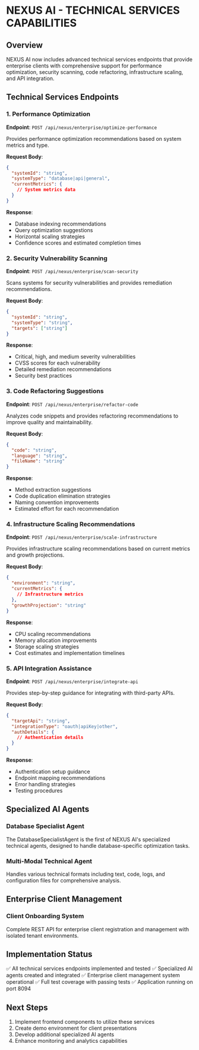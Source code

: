 # NEXUS AI - TECHNICAL SERVICES CAPABILITIES

## Overview
NEXUS AI now includes advanced technical services endpoints that provide enterprise clients with comprehensive support for performance optimization, security scanning, code refactoring, infrastructure scaling, and API integration.

## Technical Services Endpoints

### 1. Performance Optimization
**Endpoint**: `POST /api/nexus/enterprise/optimize-performance`

Provides performance optimization recommendations based on system metrics and type.

**Request Body**:
```json
{
  "systemId": "string",
  "systemType": "database|api|general",
  "currentMetrics": {
    // System metrics data
  }
}
```

**Response**:
- Database indexing recommendations
- Query optimization suggestions
- Horizontal scaling strategies
- Confidence scores and estimated completion times

### 2. Security Vulnerability Scanning
**Endpoint**: `POST /api/nexus/enterprise/scan-security`

Scans systems for security vulnerabilities and provides remediation recommendations.

**Request Body**:
```json
{
  "systemId": "string",
  "systemType": "string",
  "targets": ["string"]
}
```

**Response**:
- Critical, high, and medium severity vulnerabilities
- CVSS scores for each vulnerability
- Detailed remediation recommendations
- Security best practices

### 3. Code Refactoring Suggestions
**Endpoint**: `POST /api/nexus/enterprise/refactor-code`

Analyzes code snippets and provides refactoring recommendations to improve quality and maintainability.

**Request Body**:
```json
{
  "code": "string",
  "language": "string",
  "fileName": "string"
}
```

**Response**:
- Method extraction suggestions
- Code duplication elimination strategies
- Naming convention improvements
- Estimated effort for each recommendation

### 4. Infrastructure Scaling Recommendations
**Endpoint**: `POST /api/nexus/enterprise/scale-infrastructure`

Provides infrastructure scaling recommendations based on current metrics and growth projections.

**Request Body**:
```json
{
  "environment": "string",
  "currentMetrics": {
    // Infrastructure metrics
  },
  "growthProjection": "string"
}
```

**Response**:
- CPU scaling recommendations
- Memory allocation improvements
- Storage scaling strategies
- Cost estimates and implementation timelines

### 5. API Integration Assistance
**Endpoint**: `POST /api/nexus/enterprise/integrate-api`

Provides step-by-step guidance for integrating with third-party APIs.

**Request Body**:
```json
{
  "targetApi": "string",
  "integrationType": "oauth|apiKey|other",
  "authDetails": {
    // Authentication details
  }
}
```

**Response**:
- Authentication setup guidance
- Endpoint mapping recommendations
- Error handling strategies
- Testing procedures

## Specialized AI Agents

### Database Specialist Agent
The DatabaseSpecialistAgent is the first of NEXUS AI's specialized technical agents, designed to handle database-specific optimization tasks.

### Multi-Modal Technical Agent
Handles various technical formats including text, code, logs, and configuration files for comprehensive analysis.

## Enterprise Client Management

### Client Onboarding System
Complete REST API for enterprise client registration and management with isolated tenant environments.

## Implementation Status
✅ All technical services endpoints implemented and tested
✅ Specialized AI agents created and integrated
✅ Enterprise client management system operational
✅ Full test coverage with passing tests
✅ Application running on port 8094

## Next Steps
1. Implement frontend components to utilize these services
2. Create demo environment for client presentations
3. Develop additional specialized AI agents
4. Enhance monitoring and analytics capabilities